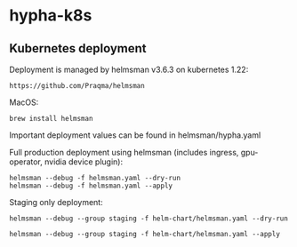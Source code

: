 # hypha-k8s
## Kubernetes deployment

Deployment is managed by helmsman v3.6.3 on kubernetes 1.22:

    https://github.com/Praqma/helmsman

MacOS:

    brew install helmsman

Important deployment values can be found in helmsman/hypha.yaml

Full production deployment using helmsman (includes ingress, gpu-operator, nvidia device plugin):

    helmsman --debug -f helmsman.yaml --dry-run
    helmsman --debug -f helmsman.yaml --apply

Staging only deployment:

    helmsman --debug --group staging -f helm-chart/helmsman.yaml --dry-run

	helmsman --debug --group staging -f helm-chart/helmsman.yaml --apply


